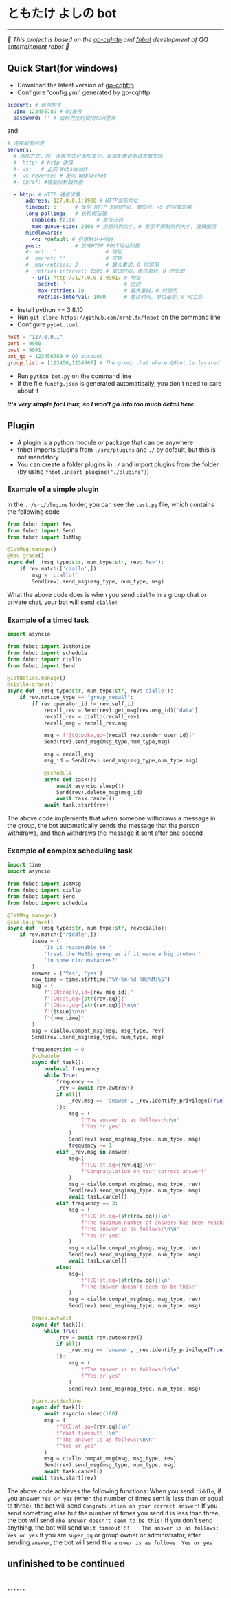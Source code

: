 # ともたけ よしの bot
*******************
_🌱 This project is based on the [go-cqhttp](https://github.com/Mrs4s/go-cqhttp) and [fnbot](https://github.com/mrhblfx/fnbot) development of QQ entertainment robot 🌱_


## Quick Start(for windows)
+ Download the latest version of [go-cqhttp](https://github.com/Mrs4s/go-cqhttp)
+ Configure 'config.yml' generated by go-cqhttp
```yml
account: # 账号相关
  uin: 123456789 # QQ账号
  password: '' # 密码为空时使用扫码登录
```
and
```yml
# 连接服务列表
servers:
  # 添加方式，同一连接方式可添加多个，具体配置说明请查看文档
  #- http: # http 通信
  #- ws:   # 正向 Websocket
  #- ws-reverse: # 反向 Websocket
  #- pprof: #性能分析服务器

  - http: # HTTP 通信设置
      address: 127.0.0.1:9900 # HTTP监听地址
      timeout: 5      # 反向 HTTP 超时时间, 单位秒，<5 时将被忽略
      long-polling:   # 长轮询拓展
        enabled: false       # 是否开启
        max-queue-size: 2000 # 消息队列大小，0 表示不限制队列大小，谨慎使用
      middlewares:
        <<: *default # 引用默认中间件
      post:           # 反向HTTP POST地址列表
      #- url: ''                # 地址
      #  secret: ''             # 密钥
      #  max-retries: 3         # 最大重试，0 时禁用
      #  retries-interval: 1500 # 重试时间，单位毫秒，0 时立即
        - url: http://127.0.0.1:9901/ # 地址
          secret: ''                  # 密钥
          max-retries: 10             # 最大重试，0 时禁用
          retries-interval: 1000      # 重试时间，单位毫秒，0 时立即
```

+ Install python >= 3.8.10
+ Run `git clone https://github.com/mrhblfx/fnbot` on the command line
+ Configure `pybot.toml`
```toml
host = "127.0.0.1"
port = 9900
post = 9901
bot_qq = 123456789 # QQ account
group_list = [123456,1234567] # The group chat where QQbot is located
```

+ Run `python bot.py` on the command line
+ If the file `funcfg.json` is generated automatically, you don't need to care about it

***It's very simple for Linux, so I won't go into too much detail here***


## Plugin
- A plugin is a python module or package that can be anywhere
- fnbot imports plugins from `./src/plugins` and `./` by default, but this is not mandatory
- You can create a folder plugins in `./` and import plugins from the folder (by using `fnbot.insert_plugins("./plugins")`)

### Example of a simple plugin
In the `. /src/plugins` folder, you can see the `test.py` file, which contains the following code
```python
from fnbot import Rev
from fnbot import Send
from fnbot import IstMsg

@IstMsg.manage()
@Rev.grace()
async def _(msg_type:str, num_type:str, rev:'Rev'):
    if rev.match(['ciallo',]):
        msg = 'ciallo!'
        Send(rev).send_msg(msg_type, num_type, msg)
```
What the above code does is when you send `ciallo` in a group chat or private chat, your bot will send `ciallo!`

### Example of a timed task
```python
import asyncio

from fnbot import IstNotice
from fnbot import schedule
from fnbot import ciallo
from fnbot import Send

@IstNotice.manage()
@ciallo.grace()
async def _(msg_type:str, num_type:str, rev:'ciallo'):
    if rev.notice_type == "group_recall":
        if rev.operator_id != rev.self_id:
            recall_rev = Send(rev).get_msg(rev.msg_id)['data']
            recall_rev = ciallo(recall_rev)
            recall_msg = recall_rev.msg

            msg = f"[CQ:poke,qq={recall_rev.sender_user_id}]"
            Send(rev).send_msg(msg_type,num_type,msg)

            msg = recall_msg
            msg_id = Send(rev).send_msg(msg_type,num_type,msg)

            @schedule
            async def task():
                await asyncio.sleep(1)
                Send(rev).delete_msg(msg_id)
                await task.cancel()
            await task.start(rev)
```
The above code implements that when someone withdraws a message in the group, the bot automatically sends the message that the person withdraws, and then withdraws the message it sent after one second

### Example of complex scheduling task
```python
import time
import asyncio

from fnbot import IstMsg
from fnbot import ciallo
from fnbot import Send
from fnbot import schedule

@IstMsg.manage()
@ciallo.grace()
async def _(msg_type:str, num_type:str, rev:ciallo):
    if rev.match(["riddle",]):
        issue = (
            'Is it reasonable to '
            'treat the Me3Si group as if it were a big proton '
            'in some circumstances?'
        )
        answer = ['Yes', 'yes']
        now_time = time.strftime("%Y-%m-%d %H:%M:%S")
        msg = (
            f"[CQ:reply,id={rev.msg_id}]"
            f"[CQ:at,qq={str(rev.qq)}]"
            f"[CQ:at,qq={str(rev.qq)}]\n\n"
            f"{issue}\n\n"
            f"{now_time}"
        )
        msg = ciallo.compat_msg(msg, msg_type, rev)
        Send(rev).send_msg(msg_type, num_type, msg)

        frequency:int = 0
        @schedule
        async def task():
            nonlocal frequency
            while True:
                frequency += 1
                _rev = await rev.awtrev()
                if all((
                    _rev.msg == 'answer', _rev.identify_privilege(True),
                )):
                    msg = (
                        f"The answer is as follows:\n\n"
                        f"Yes or yes"
                    )
                    Send(rev).send_msg(msg_type, num_type, msg)
                    frequency -= 1
                elif _rev.msg in answer:
                    msg=(
                        f"[CQ:at,qq={rev.qq}]\n"
                        f"Congratulation on your correct answer!"
                    )
                    msg = ciallo.compat_msg(msg, msg_type, rev)
                    Send(rev).send_msg(msg_type, num_type, msg)
                    await task.cancel()
                elif frequency == 3:
                    msg = (
                        f"[CQ:at,qq={str(rev.qq)}]\n"
                        f"The maximum number of answers has been reached!\n"
                        f"The answer is as follows:\n\n"
                        f"Yes or yes"
                    )
                    msg = ciallo.compat_msg(msg, msg_type, rev)
                    Send(rev).send_msg(msg_type, num_type, msg)
                    await task.cancel()
                else:
                    msg=(
                        f"[CQ:at,qq={str(rev.qq)}]\n"
                        f"The answer doesn't seem to be this!"
                    )
                    msg = ciallo.compat_msg(msg, msg_type, rev)
                    Send(rev).send_msg(msg_type, num_type, msg)

        @task.awtwait
        async def task():
            while True:
                _rev = await rev.awtexcrev()
                if all((
                    _rev.msg == 'answer', _rev.identify_privilege(True),
                )):
                    msg = (
                        f"The answer is as follows:\n\n"
                        f"Yes or yes"
                    )
                    Send(rev).send_msg(msg_type, num_type, msg)

        @task.awtdecline
        async def task():
            await asyncio.sleep(180)
            msg = (
                f"[CQ:at,qq={rev.qq}]\n"
                f"Wait timeout!!!\n"
                f"The answer is as follows:\n\n"
                f"Yes or yes"
            )
            msg = ciallo.compat_msg(msg, msg_type, rev)
            Send(rev).send_msg(msg_type, num_type, msg)
            await task.cancel()
        await task.start(rev)
```

The above code achieves the following functions:
When you send `riddle`, if you answer `Yes or yes` (when the number of times sent is less than or equal to three), the bot will send `Congratulation on your correct answer!`
If you send something else but the number of times you send it is less than three, the bot will send `The answer doesn't seem to be this!`
If you don't send anything, the bot will send `Wait timeout!!!    The answer is as follows:    Yes or yes`
If you are `super_qq` or group owner or administrator, after sending `answer`, the bot will send `The answer is as follows: Yes or yes`


## unfinished to be continued

## ......



